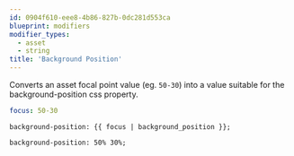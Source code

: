 ```yaml
---
id: 0904f610-eee8-4b86-827b-0dc281d553ca
blueprint: modifiers
modifier_types:
  - asset
  - string
title: 'Background Position'
---
```

Converts an asset focal point value (eg. `50-30`) into a value suitable for the background-position css property.

```yaml
focus: 50-30
```

```
background-position: {{ focus | background_position }};
```

```html
background-position: 50% 30%;
```
